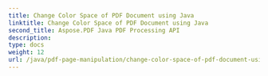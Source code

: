 ```yaml
---
title: Change Color Space of PDF Document using Java
linktitle: Change Color Space of PDF Document using Java
second_title: Aspose.PDF Java PDF Processing API
description: 
type: docs
weight: 12
url: /java/pdf-page-manipulation/change-color-space-of-pdf-document-using-java/
---
```

